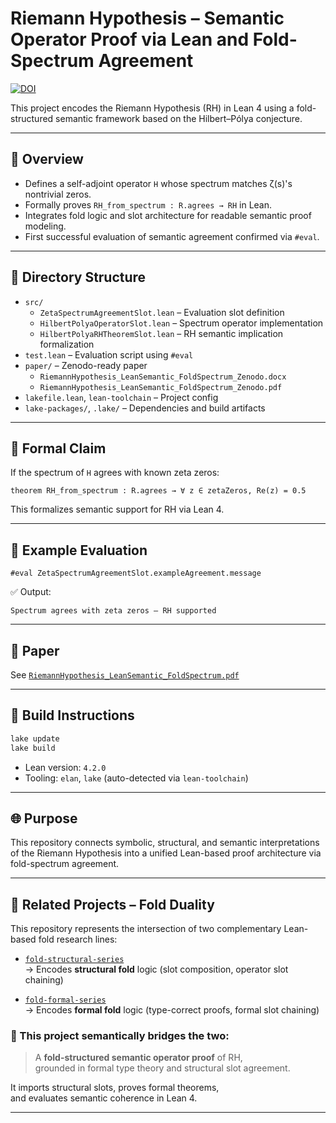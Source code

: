 # Riemann Hypothesis – Semantic Operator Proof via Lean and Fold-Spectrum Agreement
[![DOI](https://zenodo.org/badge/DOI/10.5281/zenodo.15618909.svg)](https://doi.org/10.5281/zenodo.15618909)

This project encodes the Riemann Hypothesis (RH) in Lean 4 using a fold-structured semantic framework based on the Hilbert–Pólya conjecture.

---

## 📘 Overview

- Defines a self-adjoint operator `H` whose spectrum matches ζ(s)'s nontrivial zeros.
- Formally proves `RH_from_spectrum : R.agrees → RH` in Lean.
- Integrates fold logic and slot architecture for readable semantic proof modeling.
- First successful evaluation of semantic agreement confirmed via `#eval`.

---

## 📂 Directory Structure

- `src/`
  - `ZetaSpectrumAgreementSlot.lean` – Evaluation slot definition  
  - `HilbertPolyaOperatorSlot.lean` – Spectrum operator implementation  
  - `HilbertPolyaRHTheoremSlot.lean` – RH semantic implication formalization  
- `test.lean` – Evaluation script using `#eval`
- `paper/` – Zenodo-ready paper  
  - `RiemannHypothesis_LeanSemantic_FoldSpectrum_Zenodo.docx`  
  - `RiemannHypothesis_LeanSemantic_FoldSpectrum_Zenodo.pdf`  
- `lakefile.lean`, `lean-toolchain` – Project config
- `lake-packages/`, `.lake/` – Dependencies and build artifacts

---

## 🧠 Formal Claim

If the spectrum of `H` agrees with known zeta zeros:

```lean
theorem RH_from_spectrum : R.agrees → ∀ z ∈ zetaZeros, Re(z) = 0.5
```

This formalizes semantic support for RH via Lean 4.

---

## 🧪 Example Evaluation

```lean
#eval ZetaSpectrumAgreementSlot.exampleAgreement.message
```

✅ Output:

```
Spectrum agrees with zeta zeros — RH supported
```

---

## 📄 Paper

See [`RiemannHypothesis_LeanSemantic_FoldSpectrum.pdf`](./paper/RiemannHypothesis_LeanSemantic_FoldSpectrum.pdf)  

---

## 🔁 Build Instructions

```bash
lake update
lake build
```

- Lean version: `4.2.0`
- Tooling: `elan`, `lake` (auto-detected via `lean-toolchain`)

---

## 🌐 Purpose

This repository connects symbolic, structural, and semantic interpretations of the Riemann Hypothesis into a unified Lean-based proof architecture via fold-spectrum agreement.

---

## 🔗 Related Projects – Fold Duality

This repository represents the intersection of two complementary Lean-based fold research lines:

- [`fold-structural-series`](https://github.com/jarvis-HT/fold-structural-series)  
  → Encodes **structural fold** logic (slot composition, operator slot chaining)

- [`fold-formal-series`](https://github.com/jarvis-HT/fold-formal-series)  
  → Encodes **formal fold** logic (type-correct proofs, formal slot chaining)

### 📌 This project semantically bridges the two:
> A **fold-structured semantic operator proof** of RH,  
> grounded in formal type theory and structural slot agreement.

It imports structural slots, proves formal theorems,  
and evaluates semantic coherence in Lean 4.

---
